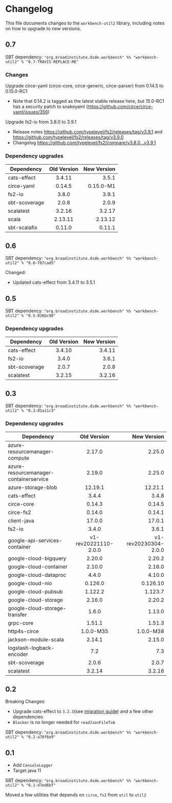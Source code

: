 # Changelog

This file documents changes to the `workbench-util2` library, including notes on how to upgrade to new versions.

## 0.7

SBT dependency: `"org.broadinstitute.dsde.workbench" %% "workbench-util2" % "0.7-TRAVIS-REPLACE-ME"`

### Changes
Upgrade circe-yaml (circe-core, circe-generic, circe-parser) from 0.14.5 to 0.15.0-RC1
* Note that 0.14.2 is tagged as the latest stable release here, but 15.0-RC1 has a security patch to snakeyaml (https://github.com/circe/circe-yaml/issues/356)

Upgrade fs2-io from 3.8.0 to 3.9.1
* Release notes https://github.com/typelevel/fs2/releases/tag/v3.9.1 and https://github.com/typelevel/fs2/releases/tag/v3.9.0
* Changelog https://github.com/typelevel/fs2/compare/v3.8.0...v3.9.1

### Dependency upgrades
| Dependency  | Old Version | New Version |
|-------------|:-----------:|------------:|
| cats-effect |   3.4.11    |       3.5.1 |
| circe-yaml  |   0.14.5    |   0.15.0-M1 |
| fs2-io      |    3.8.0    |       3.9.1 |
| sbt-scoverage |    2.0.8    |       2.0.9 |
| scalatest   |   3.2.16    |      3.2.17 |
| scala       |   2.13.11   |     2.13.12 |
| sbt-scalafix       |   0.11.0    |      0.11.1 |

## 0.6

SBT dependency: `"org.broadinstitute.dsde.workbench" %% "workbench-util2" % "0.6-f87cad5"`

Changed:
- Updated cats-effect from 3.4.11 to 3.5.1

## 0.5

SBT dependency: `"org.broadinstitute.dsde.workbench" %% "workbench-util2" % "0.5-026bc90"`

### Dependency upgrades
| Dependency   |     Old Version      |          New Version |
|----------|:--------------------:|---------------------:|
| cats-effect |        3.4.10        |               3.4.11 |
| fs2-io |        3.4.0         |                3.6.1 |
| sbt-scoverage |        2.0.7         |                2.0.8 |
| scalatest |        3.2.15        |               3.2.16 |


## 0.3

SBT dependency: `"org.broadinstitute.dsde.workbench" %% "workbench-util2" % "0.3-01a11c3"`

### Dependency upgrades
| Dependency   |      Old Version      |  New Version |
|----------|:-------------:|------:|
| azure-resourcemanager-compute |  2.17.0 | 2.25.0 |
| azure-resourcemanager-containerservice |  2.19.0 | 2.25.0 |
| azure-storage-blob |  12.19.1 | 12.21.1 |
| cats-effect |  3.4.4 | 3.4.8 |
| circe-core |  0.14.3 | 0.14.5 |
| circe-fs2 |  0.14.0 | 0.14.1 |
| client-java |  17.0.0 | 17.0.1 |
| fs2-io |  3.4.0 | 3.6.1 |
| google-api-services-container |  v1-rev20221110-2.0.0 | v1-rev20230304-2.0.0 |
| google-cloud-bigquery |  2.20.0 | 2.20.2 |
| google-cloud-container |  2.10.0 | 2.16.0 |
| google-cloud-dataproc |  4.4.0 | 4.10.0 |
| google-cloud-nio |  0.126.0 | 0.126.10 |
| google-cloud-pubsub |  1.122.2 | 1.123.7 |
| google-cloud-storage |  2.16.0 | 2.20.2 |
| google-cloud-storage-transfer |  1.6.0 | 1.13.0 |
| grpc-core |  1.51.1 | 1.51.3 |
| http4s-circe |  1.0.0-M35 | 1.0.0-M38 |
| jackson-module-scala |  2.14.1 | 2.15.0 |
| logstash-logback-encoder |  7.2 | 7.3 |
| sbt-scoverage |  2.0.6 | 2.0.7 |
| scalatest |  3.2.14 | 3.2.16 |

## 0.2
Breaking Changes:
- Upgrade cats-effect to `3.2.3`(see [migration guide](https://typelevel.org/cats-effect/docs/migration-guide#run-the-scalafix-migration)) and a few other dependencies
- `Blocker` is no longer needed for `readJsonFileToA`

SBT dependency: `"org.broadinstitute.dsde.workbench" %% "workbench-util2" % "0.2-a78f6e9"`

## 0.1

- Add `ConsoleLogger`
- Target java 11

SBT dependency: `"org.broadinstitute.dsde.workbench" %% "workbench-util2" % "0.1-d7ed6bf"`

Moved a few utilities that depends on `circe`, `fs2` from `util` to `util2`
